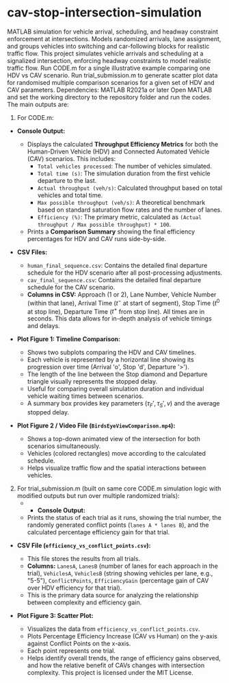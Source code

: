 # cav-stop-intersection-simulation
MATLAB simulation for vehicle arrival, scheduling, and headway constraint enforcement at intersections. Models randomized arrivals, lane assignment, and groups vehicles into switching and car-following blocks for realistic traffic flow.
This project simulates vehicle arrivals and scheduling at a signalized intersection, enforcing headway constraints to model realistic traffic flow.
Run CODE.m for a single illustrative example comparing one HDV vs CAV scenario. Run trial_submission.m to generate scatter plot data for randomised multiple comparison scenarios for a given set of HDV and CAV parameters.
Dependencies: MATLAB R2021a or later
Open MATLAB and set the working directory to the repository folder and run the codes.
The main outputs are: 
1) For CODE.m:
* **Console Output:**
    * Displays the calculated **Throughput Efficiency Metrics** for both the Human-Driven Vehicle (HDV) and Connected Automated Vehicle (CAV) scenarios. This includes:
        * `Total vehicles processed`: The number of vehicles simulated.
        * `Total time (s)`: The simulation duration from the first vehicle departure to the last.
        * `Actual throughput (veh/s)`: Calculated throughput based on total vehicles and total time.
        * `Max possible throughput (veh/s)`: A theoretical benchmark based on standard saturation flow rates and the number of lanes.
        * `Efficiency (%)`: The primary metric, calculated as `(Actual throughput / Max possible throughput) * 100`.
    * Prints a **Comparison Summary** showing the final efficiency percentages for HDV and CAV runs side-by-side.

* **CSV Files:**
    * `human_final_sequence.csv`: Contains the detailed final departure schedule for the HDV scenario after all post-processing adjustments.
    * `cav_final_sequence.csv`: Contains the detailed final departure schedule for the CAV scenario.
    * **Columns in CSV:** Approach (1 or 2), Lane Number, Vehicle Number (within that lane), Arrival Time ($t^-$ at start of segment), Stop Time ($t^0$ at stop line), Departure Time ($t^+$ from stop line). All times are in seconds. This data allows for in-depth analysis of vehicle timings and delays.

* **Plot Figure 1: Timeline Comparison:**
    * Shows two subplots comparing the HDV and CAV timelines.
    * Each vehicle is represented by a horizontal line showing its progression over time (Arrival 'o', Stop 'd', Departure '>').
    * The length of the line between the Stop diamond and Departure triangle visually represents the stopped delay.
    * Useful for comparing overall simulation duration and individual vehicle waiting times between scenarios.
    * A summary box provides key parameters ($\tau_F', \tau_S', v$) and the average stopped delay.

* **Plot Figure 2 / Video File (`BirdsEyeViewComparison.mp4`):**
    * Shows a top-down animated view of the intersection for both scenarios simultaneously.
    * Vehicles (colored rectangles) move according to the calculated schedule.
    * Helps visualize traffic flow and the spatial interactions between vehicles.

2) For trial_submission.m (built on same core CODE.m simulation logic with modified outputs but run over multiple randomized trials):
    * * **Console Output:**
    * Prints the status of each trial as it runs, showing the trial number, the randomly generated conflict points (`lanes A * lanes B`), and the calculated percentage efficiency gain for that trial.

* **CSV File (`efficiency_vs_conflict_points.csv`):**
    * This file stores the results from all trials.
    * **Columns:** `LanesA`, `LanesB` (number of lanes for each approach in the trial), `VehiclesA`, `VehiclesB` (string showing vehicles per lane, e.g., "5-5"), `ConflictPoints`, `EfficiencyGain` (percentage gain of CAV over HDV efficiency for that trial).
    * This is the primary data source for analyzing the relationship between complexity and efficiency gain.

* **Plot Figure 3: Scatter Plot:**
    * Visualizes the data from `efficiency_vs_conflict_points.csv`.
    * Plots Percentage Efficiency Increase (CAV vs Human) on the y-axis against Conflict Points on the x-axis.
    * Each point represents one trial.
    * Helps identify overall trends, the range of efficiency gains observed, and how the relative benefit of CAVs changes with intersection complexity.
This project is licensed under the MIT License.
